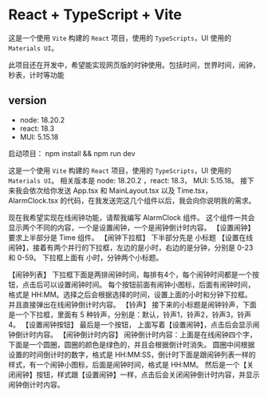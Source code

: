 # React + TypeScript + Vite
这是一个使用 `Vite` 构建的 `React` 项目，使用的 `TypeScripts`，UI 使用的 `Materials UI`。

此项目还在开发中，希望能实现网页版的时钟使用。包括时间，世界时间，闹钟，秒表，计时等功能 

## version
- node: 18.20.2
- react: 18.3
- MUI: 5.15.18

启动项目： npm install && npm run dev


这是一个使用 `Vite` 构建的 `React` 项目，使用的 `TypeScripts`，UI 使用的 `Materials UI`。
相关版本是  node: 18.20.2 ，react: 18.3， MUI: 5.15.18。
接下来我会依次给你发送 App.tsx 和 MainLayout.tsx 以及 Time.tsx， AlarmClock.tsx 的代码，在我发送完这几个组件以后，我会向你说明我的需求。


现在我希望实现在线闹钟功能，请帮我编写 AlarmClock 组件。
这个组件一共会显示两个不同的内容，一个是设置闹钟，一个是闹钟倒计时内容。
【设置闹钟】
要求上半部分是 Time 组件。
【闹钟下拉框】
下半部分先是 小标题 【设置在线闹钟】，接着有两个并行的下拉框，左边的是小时，右边的是分钟，分别是 0-23 和 0-59。
下拉框上面有 小时，分钟两个小标题。

【闹钟列表】
下拉框下面是两排闹钟时间，每排有4个，每个闹钟时间都是一个按钮，点击后可以设置闹钟时间。
每个按钮前面有闹钟小图标，后面有闹钟时间，格式是 HH:MM。选择之后会根据选择的时间，设置上面的小时和分钟下拉框。
并且直接弹出在线闹钟倒计时内容。
【铃声】
接下来的小标题是闹钟铃声，下面是一个下拉框，里面有 5 种铃声，分别是：默认，铃声1，铃声2，铃声3，铃声4。
【设置闹钟按钮】
最后是一个按钮， 上面写着【设置闹钟】，点击后会显示闹钟倒计时内容。
【闹钟倒计时内容】
闹钟倒计时内容：上面是在线闹钟四个字，下面是一个圆圈，圆圈的颜色是绿色的，并且会根据倒计时消失。
圆圈中间根据设置的时间倒计时的数字，格式是 HH:MM:SS，倒计时下面是跟闹钟列表一样的样式，有一个闹钟小图标，后面是闹钟时间，格式是 HH:MM。
然后是一个【关闭闹钟】按钮，样式跟【设置闹钟】一样，点击后会关闭闹钟倒计时内容，并显示闹钟倒计时内容。
